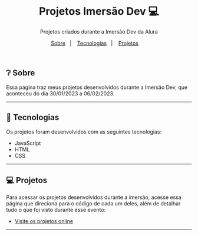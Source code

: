 <h1 align="center">Projetos Imersão Dev 💻</h1>

<p align="center">
Projetos criados durante a Imersão Dev da Alura<br/>
</p>

<p align="center">
  <a href="#-sobre">Sobre</a>&nbsp;&nbsp;&nbsp;|&nbsp;&nbsp;&nbsp;
  <a href="#-tecnologias">Tecnologias</a>&nbsp;&nbsp;&nbsp;|&nbsp;&nbsp;&nbsp;
  <a href="#-projetos">Projetos</a>&nbsp;&nbsp;&nbsp;&nbsp;&nbsp;&nbsp;
</p>


<br>

## ❔ Sobre

Essa página traz meus projetos desenvolvidos durante a Imersão Dev, que aconteceu do dia 30/01/2023 a 06/02/2023.

---

## 🚀 Tecnologias

Os projetos foram desenvolvidos com as seguintes tecnologias:

- JavaScript
- HTML
- CSS
---
## 💻 Projetos

Para acessar os projetos desenvolvidos durante a imersão, acesse essa página que direciona para o código de cada um deles, além de detalhar tudo o que foi visto durante esse evento: 

- [Visite os projetos online](https://nathaliabeatriz.github.io/simple-calculator/)

---




